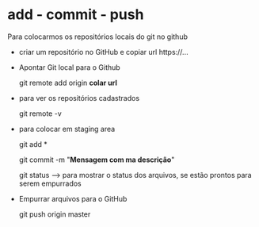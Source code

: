 # add - commit - push

Para colocarmos os repositórios locais do git no github

- criar um repositório no GitHub e copiar url https://... 

- Apontar Git local para o Github
  
  git remote add origin **colar url**

- para ver os repositórios cadastrados
  
  git remote -v

- para colocar em staging area
  
  git add *
  
  git commit -m "**Mensagem com ma descrição**"
  
  git status --> para mostrar o status dos arquivos, se estão prontos para serem empurrados

- Empurrar arquivos para o GitHub
  
  git push origin master


